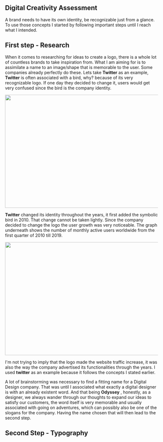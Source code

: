 ## Digital Creativity Assessment

A brand needs to have its own identity, be recognizable just from a glance. To use those concepts I started by following important steps until I reach what I intended.

## First step - Research

When it comes to researching for ideas to create a logo, there is a whole lot of countless brands to take inspiration from. What I am aiming for is to assimilate a name to an image/shape that is memorable to the user. Some companies already perfectly do these. Lets take **Twitter** as an example, **Twitter** is often associated with a bird, why? because of its very recognizable logo. If one day they decided to change it, users would get very confused since the bird is the company identity.

<p align="center">
  <img width="595" height="373" src="https://github.com/xspize/xspize/blob/main/pictures/twitter_evolution.png?raw=true">
</p>

 __Twitter__ changed its identity throughout the years, it first added the symbolic bird in 2010. That change cannot be taken lightly. Since the company decided to change the logo the user growth was very noticeable. The graph underneath shows the number of monthly active users worldwide from the first quarter of 2010 till 2019.

<p align="center">
  <img width="595" height="373" src="https://github.com/xspize/xspize/blob/main/pictures/graph_twitter_growth.png?raw=true">
</p>

I'm not trying to imply that the logo made the website traffic increase, it was also the way the company advertised its functionalities through the years. I used __twitter__ as an example because it follows the concepts I stated earlier. 

A lot of brainstorming was necessary to find a fitting name for a Digital Design company. That was until I associated what exactly a digital designer is with an already existent word. And that being __Odyssey__ , honestly, as a designer, we always wander through our thoughts to expand our ideas to satisfy our customers, the word itself is very memorable and usually associated with going on adventures, which can possibly also be one of the slogans for the company. Having the name chosen that will then lead to the second step.

## Second Step -  Typography
